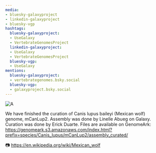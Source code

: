 ```yaml
---
media:
- bluesky-galaxyproject
- linkedin-galaxyproject
- bluesky-vgp
hashtags:
  bluesky-galaxyproject:
  - UseGalaxy
  - VertebrateGenomesProject
  linkedin-galaxyproject:
  - UseGalaxy
  - VertebrateGenomesProject
  bluesky-vgp:
  - UseGalaxy
mentions:
  bluesky-galaxyproject:
  - vertebrategenomes.bsky.social
  bluesky-vgp:
  - galaxyproject.bsky.social
---
```

![A](https://upload.wikimedia.org/wikipedia/commons/thumb/c/c1/Mexican_Wolf_2_yfb-edit_1.jpg/1600px-Mexican_Wolf_2_yfb-edit_1.jpg)

We have finished the curation of Canis lupus baileyi (Mexican wolf) genome, mCanLup2. Assembly was done by Linelle Abueg on Galaxy. Curation was done by Erick Duarte. Files are available on GenomeArk: https://genomeark.s3.amazonaws.com/index.html?prefix=species/Canis_lupus/mCanLup2/assembly_curated/

:camera: https://en.wikipedia.org/wiki/Mexican_wolf